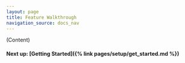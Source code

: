 ```yaml
---
layout: page
title: Feature Walkthrough
navigation_source: docs_nav
---
```


(Content)

#### Next up: [Getting Started]({% link pages/setup/get_started.md %})
